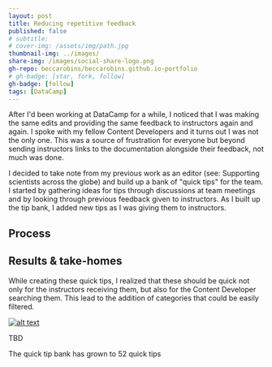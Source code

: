 ```yaml
---
layout: post
title: Reducing repetitive feedback
published: false
# subtitle:
# cover-img: /assets/img/path.jpg
thumbnail-img: ../images/
share-img: /images/social-share-logo.png
gh-repo: beccarobins/beccarobins.github.io-portfolio
# gh-badge: [star, fork, follow]
gh-badge: [follow]
tags: [DataCamp]
---
```


After I'd been working at DataCamp for a while, I noticed that I was making the same edits and providing the same feedback to instructors again and again. I spoke with my fellow Content Developers and it turns out I was not the only one. This was a source of frustration for everyone but beyond sending instructors links to the documentation alongside their feedback, not much was done.

I decided to take note from my previous work as an editor (see: Supporting scientists across the globe) and build up a bank of "quick tips" for the team. I started by gathering ideas for tips through discussions at team meetings and by looking through previous feedback given to instructors. As I built up the tip bank, I added new tips as I was giving them to instructors.

## Process
## Results & take-homes
While creating these quick tips, I realized that these should be quick not only for the instructors receiving them, but also for the Content Developer searching them. This lead to the addition of categories that could be easily filtered.

[![alt text](https://img.youtube.com/vi/video-id/0.jpg)](https://youtu.be/gifxO3_T2Ug)

<figcaption  class="caption">TBD</figcaption>

The quick tip bank has grown to 52 quick tips 